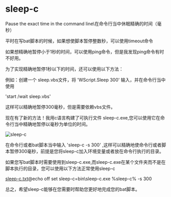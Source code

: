 # sleep-c
Pause the exact time in the command line\在命令行当中休眠精确的时间（毫秒）

平时在写bat脚本的时候，如果想使脚本暂停整数秒，可以使用timeout命令

如果想精确地暂停小于1秒的时间，可以使用ping命令，但是我发现ping命令有时不好用。

为了实现精确地暂停1秒以下的时间，还可以使用以下方法：

例如：创建一个 sleep.vbs文件，将  'WScript.Sleep 300' 输入，并在命令行当中使用

'start /wait sleep.vbs'

这样可以精确地暂停300毫秒，但是需要依赖vbs文件。

现在有了新的方法！我用c语言构建了可执行文件 sleep-c.exe,您可以使用它在命令行当中精确地暂停以毫秒为单位的时间。

![sleep-c](https://github.com/bdth-7777777/sleep-c/assets/142554252/1e40f088-1cac-409d-843c-21ddb349fac9)


在命令行或者bat脚本当中输入 'sleep-c -s 300' ,这样可以精确地使命令行或者脚本暂停300毫秒，前提是您将sleep-c加入环境变量或者放在命令行执行的目录。

如果您写bat脚本时需要使用到sleep-c.exe,而sleep-c.exe在某个文件夹而不是在脚本执行的目录，您可以使用以下方法正常使用sleep-c

[sleep-c.txt](https://github.com/bdth-7777777/sleep-c/files/13624881/sleep-c.txt)@echo off
set sleep-c=bin\sleep-c.exe
%sleep-c% -s 300


总之，希望sleep-c能够在您需要时帮助您更好地完成您的bat脚本。





